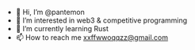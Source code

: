 - 👋 Hi, I’m @pantemon
- 👀 I’m interested in web3 & competitive programming
- 🌱 I’m currently learning Rust
- 📫 How to reach me xxffwwoqqzz@gmail.com
